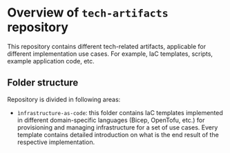 # Overview of ```tech-artifacts``` repository

This repository contains different tech-related artifacts, applicable for different implementation use cases. For example, IaC templates, scripts, example application code, etc.

## Folder structure

Repository is divided in following areas:

- ```ìnfrastructure-as-code```: this folder contains IaC templates implemented in different domain-specific languages (Bicep, OpenTofu, etc.) for provisioning and managing infrastructure for a set of use cases. Every template contains detailed introduction on what is the end result of the respective implementation.
